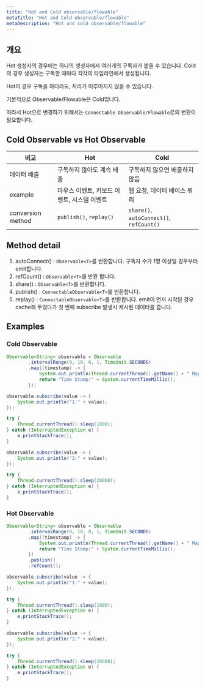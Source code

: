 ```yaml
---
title: "Hot and Cold observable/flowable"
metaTitle: "Hot and Cold observable/flowable"
metaDescription: "Hot and cold observable/flowable"
---
```


## 개요

Hot 생성자의 경우에는 하나의 생성자에서 여러개의 구독자가 붙을 수 있습니다.
Cold의 경우 생성자는 구독할 때마다 각각의 타임라인에서 생성됩니다.

Hot의 경우 구독을 하더라도, 처리가 이루어지지 않을 수 있습니다.

기본적으로 Observable/Flowable은 Cold입니다.

따라서 Hot으로 변경하기 위해서는 ```Connectable Observable/Flowable```로의 변환이 필요합니다.

## Cold Observable vs Hot Observable

|비교| Hot  | Cold |
|---|------|------|
|데이터 배출 | 구독하지 않아도 계속 배출 | 구독하지 않으면 배출하지 않음|
|example| 마우스 이벤트, 키보드 이벤트, 시스템 이벤트|웹 요청, 데이터 베이스 쿼리|
|conversion method| ```publish()```, ```replay()``` | ```share()```, ```autoConnect()```, ```refCount()```|

## Method detail

1. autoConnect() : ```Observable<T>```를 반환합니다. 구독자 수가 1명 이상일 경우부터 emit합니다.
2. refCount() : ```Observable<T>```를 반환 합니다.
3. share() : ```Observable<T>```를 반환합니다.
4. publish() : ```ConnectableObservable<T>```를 반환합니다.
5. replay() : ```ConnectableObservable<T>```를 반환합니다. emit이 먼저 시작된 경우 cache해 두었다가 첫 번째 subscribe 발생시 캐시된 데이터를 줍니다.

## Examples

### Cold Observable

```java
Observable<String> observable = Observable
        .intervalRange(0, 10, 0, 1, TimeUnit.SECONDS)
        .map((timestamp) -> {
            System.out.println(Thread.currentThread().getName() + " Mapper");
            return "Time Stamp:" + System.currentTimeMillis();
        });

observable.subscribe(value -> {
    System.out.println("1:" + value);
});

try {
    Thread.currentThread().sleep(1000);
} catch (InterruptedException e) {
    e.printStackTrace();
}

observable.subscribe(value -> {
    System.out.println("2:" + value);
});

try {
    Thread.currentThread().sleep(20000);
} catch (InterruptedException e) {
    e.printStackTrace();
}
```

### Hot Observable

```java
Observable<String> observable = Observable
        .intervalRange(0, 10, 0, 1, TimeUnit.SECONDS)
        .map((timestamp) -> {
            System.out.println(Thread.currentThread().getName() + " Mapper");
            return "Time Stamp:" + System.currentTimeMillis();
        })
        .publish()
        .refCount();

observable.subscribe(value -> {
    System.out.println("1:" + value);
});

try {
    Thread.currentThread().sleep(1000);
} catch (InterruptedException e) {
    e.printStackTrace();
}

observable.subscribe(value -> {
    System.out.println("2:" + value);
});

try {
    Thread.currentThread().sleep(20000);
} catch (InterruptedException e) {
    e.printStackTrace();
}
```